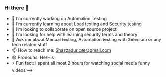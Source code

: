 ### Hi there 👋

- 🔭 I’m currently working on Automation Testing
- 🌱 I’m currently learning about Load testing and Security testing 
- 👯 I’m looking to collaborate on open source project
- 🤔 I’m looking for help with learning security terms and theory
- 💬 Ask me about Manual testing, Automation testing with Selenium or any tech related stuff
- 📫 How to reach me: Shazzadur.cse@gmail.com
- 😄 Pronouns: He/His
- ⚡ Fun fact: I spent all most 2 hours for watching social media funny videos
-->
